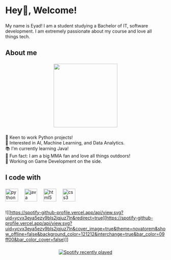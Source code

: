 <h1 align="left">Hey👋, Welcome!</h1>

###

<p align="left">My name is Eyad! I am a student studying a Bachelor of IT, software development. I am extremely passionate about my course and love all things tech.</p>

###

<h2 align="left">About me</h2>

###

<div align="center">
  <img height="200" src="https://media.giphy.com/media/N7UQCEtGgRMRi/giphy.gif"  />
</div>

###

<p align="left">🐍 Keen to work Python projects!<br>🤖 Interested in AI, Machine Learning, and Data Analytics.<br>📚 I'm currently learning Java!<br>🎲 Fun fact: I am a big MMA fan and love all things outdoors!<br>👾 Working on Game Development on the side.</p>

###

<h2 align="left">I code with</h2>

###

<div align="left">
  <img src="https://cdn.jsdelivr.net/gh/devicons/devicon/icons/python/python-original.svg" height="40" alt="python logo"  />
  <img width="12" />
  <img src="https://cdn.jsdelivr.net/gh/devicons/devicon/icons/java/java-original.svg" height="40" alt="java logo"  />
  <img width="12" />
  <img src="https://cdn.jsdelivr.net/gh/devicons/devicon/icons/html5/html5-original.svg" height="40" alt="html5 logo"  />
  <img width="12" />
  <img src="https://cdn.jsdelivr.net/gh/devicons/devicon/icons/css3/css3-original.svg" height="40" alt="css3 logo"  />
</div>

###

![[https://spotify-github-profile.vercel.app/api/view.svg?uid=ycvx3eya5ezv9bls2jqjuz7ln&redirect=true][https://spotify-github-profile.vercel.app/api/view.svg?uid=ycvx3eya5ezv9bls2jqjuz7ln&cover_image=true&theme=novatorem&show_offline=false&background_color=121212&interchange=true&bar_color=09ff00&bar_color_cover=false)]]
###

<div align="center">
  <a href="https://open.spotify.com/user/Eyad">
    <img src="https://spotify-recently-played-readme.vercel.app/api?count=5&unique=Eyad" alt="Spotify recently played"  />
  </a>
</div>

###
